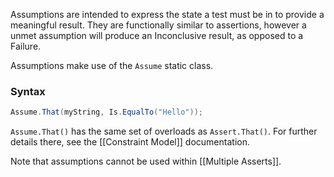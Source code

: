 Assumptions are intended to express the state a test must be in to provide a meaningful result. They are functionally similar to assertions, however a unmet assumption will produce an Inconclusive result, as opposed to a Failure.

Assumptions make use of the `Assume` static class.

### Syntax

```C#
Assume.That(myString, Is.EqualTo("Hello"));
```

`Assume.That()` has the same set of overloads as `Assert.That()`. For further details there, see the [[Constraint Model]] documentation.

Note that assumptions cannot be used within [[Multiple Asserts]].
